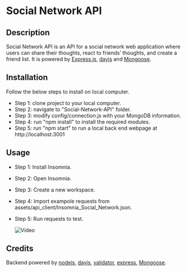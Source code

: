 # Social Network API

## Description

Social Network API is an API for a social network web application where users can share their thoughts, react to friends’ thoughts, and create a friend list. It is powered by [Express.js](https://www.npmjs.com/package/express), [dayjs](https://www.npmjs.com/package/dayjs) and [Mongoose](https://www.npmjs.com/package/mongoose).

## Installation

Follow the below steps to install on local computer.

- Step 1: clone project to your local computer.
- Step 2: navigate to "Social-Network-API" folder.
- Step 3: modify config/connection.js with your MongoDB information.
- Step 4: run "npm install" to install the required modules.
- Step 5: run "npm start" to run a local back end webpage at http://localhost:3001

## Usage

- Step 1: Install Insomnia.
- Step 2: Open Insomnia.
- Step 3: Create a new workspace.
- Step 4: Import exampole requests from assets/api_client/Insomnia_Social_Network.json.
- Step 5: Run requests to test.

  ![Video](https://drive.google.com/file/d/1W4T8n4JH8nbBpS40JfOkr8vBYrPaYkgK)

## Credits

Backend powered by [nodejs](https://nodejs.org/en), [dayjs](https://www.npmjs.com/package/dayjs), [validator](https://www.npmjs.com/package/validator), [express](https://www.npmjs.com/package/express), [Mongoose](https://www.npmjs.com/package/mongoose).
